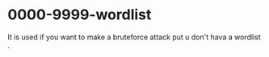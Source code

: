 # 0000-9999-wordlist
It is used if you want to make a bruteforce attack put u don't hava a wordlist .

